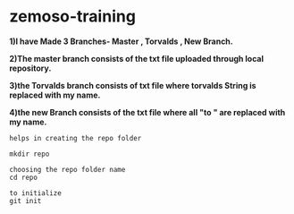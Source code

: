 # zemoso-training


**1)I have Made 3 Branches-  Master , Torvalds , New Branch.**

**2)The master branch consists of the txt file uploaded through local repository.**

**3)the Torvalds branch consists of txt file where  torvalds String is replaced  with my name.**


**4)the new Branch consists of the txt file where all "to " are replaced with my name.**


```
helps in creating the repo folder

mkdir repo

choosing the repo folder name
cd repo

to initialize 
git init
```

